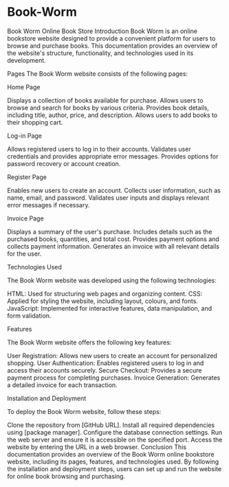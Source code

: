 # Book-Worm
Book Worm Online Book Store 
Introduction
Book Worm is an online bookstore website designed to provide a convenient platform for users to browse and purchase books. This documentation provides an overview of the website's structure, functionality, and technologies used in its development.

Pages
The Book Worm website consists of the following pages:

Home Page

Displays a collection of books available for purchase.
Allows users to browse and search for books by various criteria.
Provides book details, including title, author, price, and description.
Allows users to add books to their shopping cart.

Log-in Page

Allows registered users to log in to their accounts.
Validates user credentials and provides appropriate error messages.
Provides options for password recovery or account creation.

Register Page

Enables new users to create an account.
Collects user information, such as name, email, and password.
Validates user inputs and displays relevant error messages if necessary.

Invoice Page

Displays a summary of the user's purchase.
Includes details such as the purchased books, quantities, and total cost.
Provides payment options and collects payment information.
Generates an invoice with all relevant details for the user.

Technologies Used

The Book Worm website was developed using the following technologies:

HTML: Used for structuring web pages and organizing content.
CSS: Applied for styling the website, including layout, colours, and fonts.
JavaScript: Implemented for interactive features, data manipulation, and form validation.

Features

The Book Worm website offers the following key features:

User Registration: Allows new users to create an account for personalized shopping.
User Authentication: Enables registered users to log in and access their accounts securely.
Secure Checkout: Provides a secure payment process for completing purchases.
Invoice Generation: Generates a detailed invoice for each transaction.

Installation and Deployment

To deploy the Book Worm website, follow these steps:

Clone the repository from [GitHub URL].
Install all required dependencies using [package manager].
Configure the database connection settings.
Run the web server and ensure it is accessible on the specified port.
Access the website by entering the URL in a web browser.
Conclusion
This documentation provides an overview of the Book Worm online bookstore website, including its pages, features, and technologies used. By following the installation and deployment steps, users can set up and run the website for online book browsing and purchasing.
